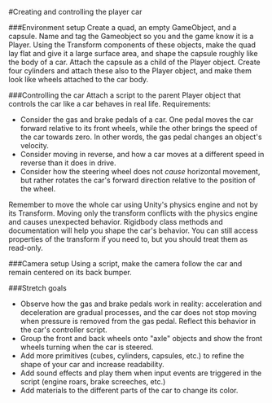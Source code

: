#Creating and controlling the player car

###Environment setup
Create a quad, an empty GameObject, and a capsule. Name and tag the Gameobject so you and the game know it is a Player. Using the Transform components of these objects, make the quad lay flat and give it a large surface area, and shape the capsule roughly like the body of a car. Attach the capsule as a child of the Player object. Create four cylinders and attach these also to the Player object, and make them look like wheels attached to the car body.

###Controlling the car
Attach a script to the parent Player object that controls the car like a car behaves in real life. Requirements:

- Consider the gas and brake pedals of a car. One pedal moves the car forward relative to its front wheels, while the other brings the speed of the car towards zero. In other words, the gas pedal changes an object's velocity.
- Consider moving in reverse, and how a car moves at a different speed in reverse than it does in drive.
- Consider how the steering wheel does not *cause* horizontal movement, but rather rotates the car's forward direction relative to the position of the wheel.

Remember to move the whole car using Unity's physics engine and not by its Transform. Moving only the transform conflicts with the physics engine and causes unexpected behavior. Rigidbody class methods and documentation will help you shape the car's behavior. You can still access properties of the transform if you need to, but you should treat them as read-only.

###Camera setup
Using a script, make the camera follow the car and remain centered on its back bumper.

###Stretch goals
- Observe how the gas and brake pedals work in reality: acceleration and deceleration are gradual processes, and the car does not stop moving when pressure is removed from the gas pedal. Reflect this behavior in the car's controller script.
- Group the front and back wheels onto "axle" objects and show the front wheels turning when the car is steered.
- Add more primitives (cubes, cylinders, capsules, etc.) to refine the shape of your car and increase readability.
- Add sound effects and play them when input events are triggered in the script (engine roars, brake screeches, etc.)
- Add materials to the different parts of the car to change its color.